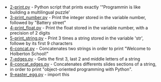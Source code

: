 - [2-print.py](./2-print.py) - Python script that prints exactly '"Programmin is like building a multilingual puzzle'
- [3-print_number.py](./3-print_number.py) - Print the integer stored in the variable number, followed by "Battery street"
- [4-print_float.py](./4-print_float.py) - Print the float stored in the variable number, with a precision of 2 digits
- [5-print_string.py](./5-print_string.py) - Print 3 times a string stored in the variable 'str', followe by its first 9 characters
- [6-concat.py](./6-concat.py) - Concatenates two strings in order to print "Welcome to Holberton School!"
- [7-edges.py](./7-edges.py) - Gets the first 3, last 2 and middle letters of a string
- [8-concat_edges.py](./8-concat_edges.py) - Concatenates differents slides sections of a string, in order to print "object-oriented programming with Python".
- [9-easter_egg.py](./9-easter_egg.py) - import this
